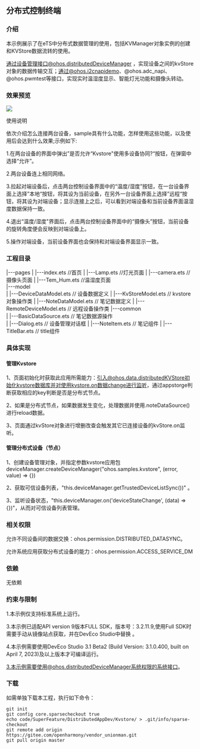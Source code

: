 ## 分布式控制终端

### 介绍

本示例展示了在eTS中分布式数据管理的使用，包括KVManager对象实例的创建和KVStore数据流转的使用。

通过设备管理接口@ohos.distributedDeviceManager ，实现设备之间的kvStore对象的数据传输交互；通过@ohos.i2cnapidemo、@ohos.adc_napi、@ohos.pwmtest等接口，实现实时温湿度显示、智能灯光功能和摄像头转动。

### 效果预览

![](..\DistributedControlTerminal\main.gif)

使用说明

依次介绍怎么连接两台设备，sample具有什么功能，怎样使用这些功能，以及使用后会达到什么效果;示例如下:

1.在两台设备的界面中弹出”是否允许“Kvstore"使用多设备协同?“按钮，在弹窗中选择“允许”。

2.两台设备连上相同网络。

3.拉起对端设备后，点击两台控制设备界面中的“温度/湿度”按钮，在一台设备界面上选择”本地“按钮，将其设为当前设备，在另外一台设备界面上选择”远程“按钮，将其设为对端设备；显示连接上之后，可以看到对端设备和当前设备界面温湿度数据保持一致。

4.退出“温度/湿度"界面后，点击两台控制设备界面中的“摄像头”按钮，当前设备的旋转角度便会反映到对端设备上。

5.操作对端设备，当前设备界面也会保持和对端设备界面显示一致。

### 工程目录

|---pages
|   |---index.ets                                        //首页
|   |---Lamp.ets                                       //灯光页面
|   |---camera.ets                                   //摄像头页面
|   |---Tem_Hum.ets                             //温湿度页面                   
|---model                                  
|   |---DeviceDataModel.ets               // 设备数据定义
|   |---KvStoreModel.ets                     // kvstore对象操作类
|   |---NoteDataModel.ets                 // 笔记数据定义
|   |---RemoteDeviceModel.ets        // 远程设备操作类
|---common                                  
|   |---BasicDataSource.ets                 // 笔记数据源操作                              
|   |---Dialog.ets                                   // 设备管理对话框
|   |---NoteItem.ets                            // 笔记组件
|   |---TitleBar.ets                               // title组件                             

### 具体实现

#### 管理Kvstore

1、页面初始化时获取此应用所需能力：引入@ohos.data.distributedKVStore初始化kvstore数据库并对使用kvstore.on数据change进行监听，通过appstorge判断获取相应的key判断是否是分布式节点。 

2、如果是分布式节点，如果数据发生变化，处理数据并使用.noteDataSource()进行reload数据。

3、页面通过kvStore对象进行增删改查会触发其它已连接设备的kvStore.on监听。

#### 管理分布式设备（节点）

1、创建设备管理对象，并指定参数kvstore应用包deviceManager.createDeviceManager("ohos.samples.kvstore", (error, value) => {})

2、获取可信设备列表，"this.deviceManager.getTrustedDeviceListSync())" 。 

3、监听设备状态，"this.deviceManager.on('deviceStateChange', (data) => {})"，从而对可信设备列表管理。

### 相关权限

允许不同设备间的数据交换：ohos.permission.DISTRIBUTED_DATASYNC。

允许系统应用获取分布式设备的能力：ohos.permission.ACCESS_SERVICE_DM

### 依赖

无依赖

### 约束与限制

1.本示例仅支持标准系统上运行。

3.本示例已适配API version 9版本FULL SDK，版本号：3.2.11.9,使用Full SDK时需要手动从镜像站点获取，并在DevEco Studio中替换 。

4.本示例需要使用DevEco Studio 3.1 Beta2 (Build Version: 3.1.0.400, built on April 7, 2023)及以上版本才可编译运行。

3.本示例需要使用@ohos.distributedDeviceManager系统权限的系统接口。

### 下载

如需单独下载本工程，执行如下命令：

```
git init
git config core.sparsecheckout true
echo code/SuperFeature/DistributedAppDev/Kvstore/ > .git/info/sparse-checkout
git remote add origin https://gitee.com/openharmony/vendor_unionman.git
git pull origin master
```